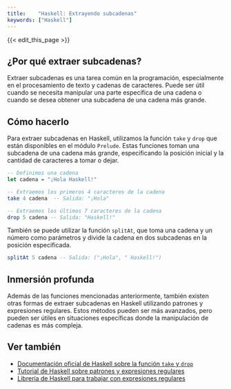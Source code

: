 ```yaml
---
title:    "Haskell: Extrayendo subcadenas"
keywords: ["Haskell"]
---
```


{{< edit_this_page >}}

## ¿Por qué extraer subcadenas?

Extraer subcadenas es una tarea común en la programación, especialmente en el procesamiento de texto y cadenas de caracteres. Puede ser útil cuando se necesita manipular una parte específica de una cadena o cuando se desea obtener una subcadena de una cadena más grande.

## Cómo hacerlo

Para extraer subcadenas en Haskell, utilizamos la función `take` y `drop` que están disponibles en el módulo `Prelude`. Estas funciones toman una subcadena de una cadena más grande, especificando la posición inicial y la cantidad de caracteres a tomar o dejar.

```Haskell
-- Definimos una cadena
let cadena = "¡Hola Haskell!"

-- Extraemos los primeros 4 caracteres de la cadena
take 4 cadena  -- Salida: "¡Hola"

-- Extraemos los últimos 7 caracteres de la cadena
drop 5 cadena -- Salida: "Haskell!"
```

También se puede utilizar la función `splitAt`, que toma una cadena y un número como parámetros y divide la cadena en dos subcadenas en la posición especificada.

```Haskell
splitAt 5 cadena -- Salida: ("¡Hola", " Haskell!")
```

## Inmersión profunda

Además de las funciones mencionadas anteriormente, también existen otras formas de extraer subcadenas en Haskell utilizando patrones y expresiones regulares. Estos métodos pueden ser más avanzados, pero pueden ser útiles en situaciones específicas donde la manipulación de cadenas es más compleja.

## Ver también

- [Documentación oficial de Haskell sobre la función `take` y `drop`](https://hackage.haskell.org/package/base-4.15.0.0/docs/Data-List.html#g:18)
- [Tutorial de Haskell sobre patrones y expresiones regulares](https://www.tutorialspoint.com/haskell/haskell_pattern_matching.htm)
- [Librería de Haskell para trabajar con expresiones regulares](https://hackage.haskell.org/package/regex-compat-tdfa)